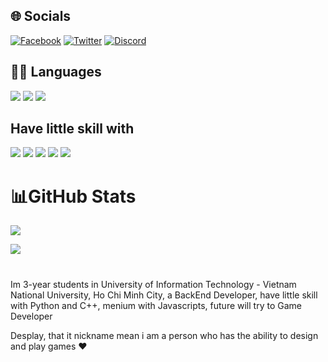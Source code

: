 ## 🌐 Socials

[![Facebook](https://img.shields.io/badge/Facebook-1877F2?style=for-the-badge&logo=facebook&logoColor=white)](https://www.facebook.com/desplay.shido/)
[![Twitter](https://img.shields.io/badge/Twitter-1DA1F2?style=for-the-badge&logo=twitter&logoColor=white)](https://twitter.com/desplayshido)
[![Discord](https://img.shields.io/badge/Discord-5865F2?style=for-the-badge&logo=discord&logoColor=white)](https://discord.com/users/964710375444590682)

## 👩‍💻 Languages

<div>
<img src="https://img.shields.io/badge/C%2B%2B-00599C?style=for-the-badge&logo=c%2B%2B&logoColor=white" />
<img src="https://img.shields.io/badge/JavaScript-323330?style=for-the-badge&logo=javascript&logoColor=F7DF1E" />
<img src="https://img.shields.io/badge/CSS3-1572B6?style=for-the-badge&logo=css3&logoColor=white" />
</div>

## Have little skill with

<div>
<img src="https://img.shields.io/badge/Node.js-339933?style=for-the-badge&logo=nodedotjs&logoColor=white" />
<img src="https://img.shields.io/badge/GraphQl-E10098?style=for-the-badge&logo=graphql&logoColor=white" />
<img src="https://img.shields.io/badge/Bootstrap-563D7C?style=for-the-badge&logo=bootstrap&logoColor=white" />
<img src="https://img.shields.io/badge/jQuery-0769AD?style=for-the-badge&logo=jquery&logoColor=white" />
<img src="https://img.shields.io/badge/nestjs-E0234E?style=for-the-badge&logo=nestjs&logoColor=white" />
</div>

# 📊GitHub Stats

![](https://github-readme-stats.vercel.app/api?username=Desplay&theme=github_dark&show_icons=true)

![](https://github-readme-stats.vercel.app/api/top-langs/?username=Desplay&theme=github_dark&hide_border=false&include_all_commits=false&count_private=false&layout=compact)

#

<p>Im 3-year students in University of Information Technology -
Vietnam National University, Ho Chi Minh City, a BackEnd Developer, have little skill with Python and C++, menium with Javascripts, future will try to Game Developer</p>
<p> Desplay, that it nickname mean i am a person who has the ability to design and play games ❤
 </p>

